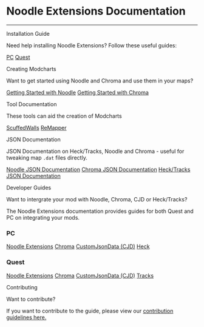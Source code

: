 # Noodle Extensions Documentation



<hr>
<div class="tile is-ancestor">
  <div class="tile is-parent">
    <article class="tile is-child box">
      <p class="title">Installation Guide</p>
      <p class="subtitle">Need help installing Noodle Extensions? Follow these useful guides:</p>
      <a class="box" href="/installation/pc/using_ma">PC</a>
      <a class="box" href="/installation/pc/using_ma">Quest</a>
    </article>
  </div>
  <div class="tile is-parent">
    <article class="tile is-child box">
      <p class="title">Creating Modcharts</p>
      <p class="subtitle">Want to get started using Noodle and Chroma and use them in your maps?</p>
      <a class="box" href="/installation/pc/using_ma">Getting Started with Noodle</a>
      <a class="box" href="/installation/pc/using_ma">Getting Started with Chroma</a>
    </article>
  </div>
</div>
<div class="tile is-ancestor">
  <div class="tile is-parent is-vertical">
    <article class="tile is-child box">
      <p class="title">Tool Documentation</p>
      <p class="subtitle">These tools can aid the creation of Modcharts</p>
      <a class="box" href="/installation/pc/using_ma">ScuffedWalls</a>
      <a class="box" href="/installation/pc/using_ma">ReMapper</a>
    </article>
    <article class="tile is-child box">
      <p class="title">JSON Documentation</p>
      <p class="subtitle">JSON Documentation on Heck/Tracks, Noodle and Chroma - useful for tweaking map <code>.dat</code> files directly.</p>
      <a class="box" href="/installation/pc/using_ma">Noodle JSON Documentation</a>
      <a class="box" href="/installation/pc/using_ma">Chroma JSON Documentation</a>
      <a class="box" href="/installation/pc/using_ma">Heck/Tracks JSON Documentation</a>
    </article>
  </div>
  <div class="tile is-parent">
    <article class="tile is-child box">
      <div class="content">
        <p class="title">Developer Guides</p>
        <p class="subtitle">Want to intergrate your mod with Noodle, Chroma, CJD or Heck/Tracks?</p>
        <div class="content">
          <p>The Noodle Extensions documentation provides guides for both Quest and PC on integrating your mods.</p>
          <h3>PC</h3>
          <a class="box" href="/installation/pc/using_ma">Noodle Extensions</a>
          <a class="box" href="/installation/pc/using_ma">Chroma</a>
          <a class="box" href="/installation/pc/using_ma">CustomJsonData (CJD)</a>
          <a class="box" href="/installation/pc/using_ma">Heck</a>
          <h3>Quest</h3>
          <a class="box" href="/installation/pc/using_ma">Noodle Extensions</a>
          <a class="box" href="/installation/pc/using_ma">Chroma</a>
          <a class="box" href="/installation/pc/using_ma">CustomJsonData (CJD)</a>
          <a class="box" href="/installation/pc/using_ma">Tracks</a>
        </div>
      </div>
    </article>
  </div>
</div>
<div class="tile is-ancestor">
  <!--<div class="tile is-parent">
    <article class="tile is-child box">
       <p class="title">Useful Tools</p>
       <p class="subtitle">Here are some useful tools provided by the community.</p>
       <div class="content">
          <ul>
             <li><a href="https://github.com/thelightdesigner/ScuffedWalls">ScuffedWalls</a></li>
             <li><a href="https://github.com/Swifter1243/ReMapper">ReMapper</a></li>
             <ul>
                <li><a href="https://github.com/StormPacer/Nootils">Nootils</a></li>
             </ul>
          </ul>
       </div>
    </article>
    </div>-->
  <div class="tile is-parent">
    <article class="tile is-child box">
      <p class="title">Contributing</p>
      <p class="subtitle">Want to contribute?</p>
      <div class="content">
        <p>If you want to contribute to the guide, please view our <a href="https://github.com/NoodleExtensions/NE-Documentation/blob/docs/CONTRIBUTING.md">contribution guidelines here.</a></p>
      </div>
    </article>
  </div>
</div>



